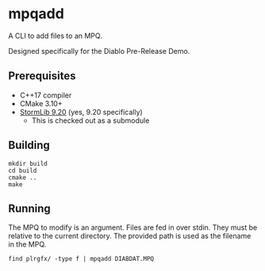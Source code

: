 # mpqadd

A CLI to add files to an MPQ.

Designed specifically for the Diablo Pre-Release Demo.

## Prerequisites

  * C++17 compiler
  * CMake 3.10+
  * [StormLib 9.20](https://github.com/ladislav-zezula/StormLib/tree/v9.20) (yes, 9.20 specifically)
      * This is checked out as a submodule

## Building

    mkdir build
    cd build
    cmake ..
    make

## Running

The MPQ to modify is an argument. Files are fed in over stdin. They must be relative to the current directory. The provided path is used as the filename in the MPQ.

    find plrgfx/ -type f | mpqadd DIABDAT.MPQ

